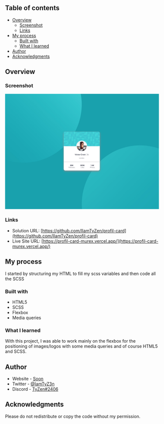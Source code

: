 ## Table of contents

- [Overview](#overview)
  - [Screenshot](#screenshot)
  - [Links](#links)
- [My process](#my-process)
  - [Built with](#built-with)
  - [What I learned](#what-i-learned)
- [Author](#author)
- [Acknowledgments](#acknowledgments)



## Overview

### Screenshot

![](./screenshot.jpg)


### Links

- Solution URL: [https://github.com/IIamTyZen/profil-card](https://github.com/IIamTyZen/profil-card)
- Live Site URL: [https://profil-card-murex.vercel.app/](https://profil-card-murex.vercel.app/)

## My process

I started by structuring my HTML to fill my scss variables and then code all the SCSS

### Built with

- HTML5 
- SCSS 
- Flexbox
- Media queries 


### What I learned

With this project, I was able to work mainly on the flexbox for the positioning of images/logos with some media queries and of course HTML5 and SCSS.

## Author

- Website - [Soon](Soon)
- Twitter - [@IamTyZ3n](https://www.twitter.com/IamTyZ3n)
- Discord - [TyZen#2406](TyZen#2406)


## Acknowledgments

Please do not redistribute or copy the code without my permission.
